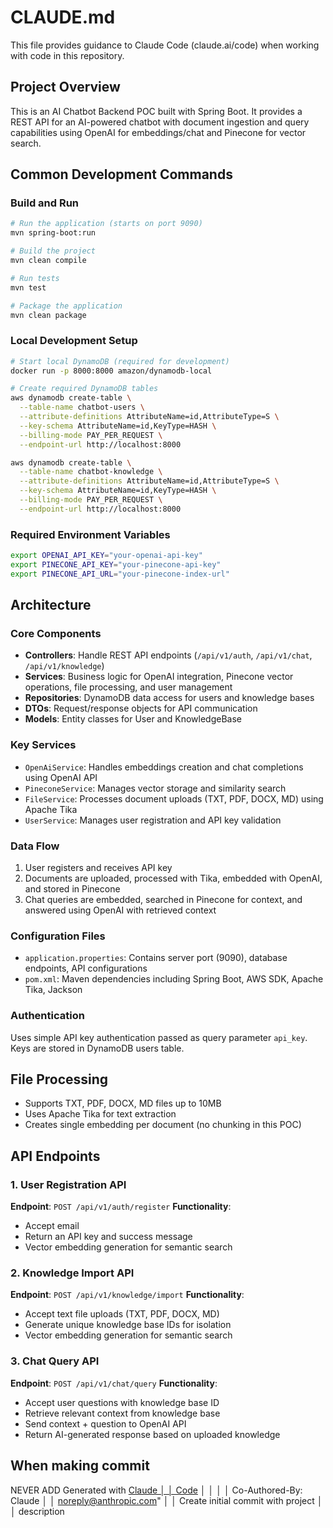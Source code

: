 # CLAUDE.md

This file provides guidance to Claude Code (claude.ai/code) when working with code in this repository.

## Project Overview

This is an AI Chatbot Backend POC built with Spring Boot. It provides a REST API for an AI-powered chatbot with document ingestion and query capabilities using OpenAI for embeddings/chat and Pinecone for vector search.

## Common Development Commands

### Build and Run
```bash
# Run the application (starts on port 9090)
mvn spring-boot:run

# Build the project
mvn clean compile

# Run tests
mvn test

# Package the application
mvn clean package
```

### Local Development Setup
```bash
# Start local DynamoDB (required for development)
docker run -p 8000:8000 amazon/dynamodb-local

# Create required DynamoDB tables
aws dynamodb create-table \
  --table-name chatbot-users \
  --attribute-definitions AttributeName=id,AttributeType=S \
  --key-schema AttributeName=id,KeyType=HASH \
  --billing-mode PAY_PER_REQUEST \
  --endpoint-url http://localhost:8000

aws dynamodb create-table \
  --table-name chatbot-knowledge \
  --attribute-definitions AttributeName=id,AttributeType=S \
  --key-schema AttributeName=id,KeyType=HASH \
  --billing-mode PAY_PER_REQUEST \
  --endpoint-url http://localhost:8000
```

### Required Environment Variables
```bash
export OPENAI_API_KEY="your-openai-api-key"
export PINECONE_API_KEY="your-pinecone-api-key"
export PINECONE_API_URL="your-pinecone-index-url"
```

## Architecture

### Core Components
- **Controllers**: Handle REST API endpoints (`/api/v1/auth`, `/api/v1/chat`, `/api/v1/knowledge`)
- **Services**: Business logic for OpenAI integration, Pinecone vector operations, file processing, and user management
- **Repositories**: DynamoDB data access for users and knowledge bases
- **DTOs**: Request/response objects for API communication
- **Models**: Entity classes for User and KnowledgeBase

### Key Services
- `OpenAiService`: Handles embeddings creation and chat completions using OpenAI API
- `PineconeService`: Manages vector storage and similarity search
- `FileService`: Processes document uploads (TXT, PDF, DOCX, MD) using Apache Tika
- `UserService`: Manages user registration and API key validation

### Data Flow
1. User registers and receives API key
2. Documents are uploaded, processed with Tika, embedded with OpenAI, and stored in Pinecone
3. Chat queries are embedded, searched in Pinecone for context, and answered using OpenAI with retrieved context

### Configuration Files
- `application.properties`: Contains server port (9090), database endpoints, API configurations
- `pom.xml`: Maven dependencies including Spring Boot, AWS SDK, Apache Tika, Jackson

### Authentication
Uses simple API key authentication passed as query parameter `api_key`. Keys are stored in DynamoDB users table.

## File Processing
- Supports TXT, PDF, DOCX, MD files up to 10MB
- Uses Apache Tika for text extraction
- Creates single embedding per document (no chunking in this POC)

## API Endpoints

### 1. User Registration API
**Endpoint**: `POST /api/v1/auth/register`
**Functionality**:
- Accept email
- Return an API key and success message
- Vector embedding generation for semantic search

### 2. Knowledge Import API
**Endpoint**: `POST /api/v1/knowledge/import`
**Functionality**:
- Accept text file uploads (TXT, PDF, DOCX, MD)
- Generate unique knowledge base IDs for isolation
- Vector embedding generation for semantic search

### 3. Chat Query API
**Endpoint**: `POST /api/v1/chat/query`
**Functionality**:
- Accept user questions with knowledge base ID
- Retrieve relevant context from knowledge base
- Send context + question to OpenAI API
- Return AI-generated response based on uploaded knowledge

## When making commit
NEVER ADD 
Generated with [Claude                      │
│   Code](https://claude.ai/code)                  │
│                                                  │
│   Co-Authored-By: Claude                         │
│   <noreply@anthropic.com>"                       │
│   Create initial commit with project             │
│   description      